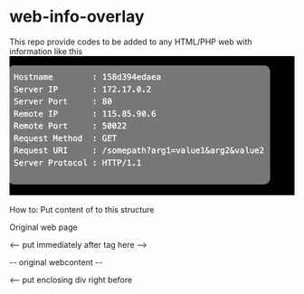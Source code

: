 # web-info-overlay

This repo provide codes to be added to any HTML/PHP web with information like this
![alt text](https://github.com/doddywid/web-info-overlay/blob/main/web_info_overlay.png)


How to:
Put content of  to this structure

   Original web page
   <HTML>
   <HEAD>
   </HEAD>
   <BODY>
   <-- put immediately after <BODY> tag here -->
     
   -- original webcontent --
   

   </div>  <-- put enclosing div right before </BODY>
   </BODY>
   </HTML>
